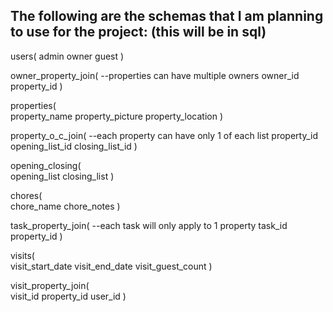 The following are the schemas that I am planning to use for the project:
(this will be in sql)
------------------------------------------------------------------------

users(
  admin
  owner
  guest
)

owner_property_join(    --properties can have multiple owners
    owner_id
    property_id
)


properties(   
  property_name
  property_picture
  property_location
)

property_o_c_join(    --each property can have only 1 of each list
  property_id
  opening_list_id
  closing_list_id
)

opening_closing(  
  opening_list
  closing_list
)

chores(  
  chore_name
  chore_notes
)

task_property_join(   --each task will only apply to 1 property
  task_id
  property_id
)

visits(  
  visit_start_date
  visit_end_date
  visit_guest_count
)

visit_property_join(    
  visit_id
  property_id
  user_id
)

